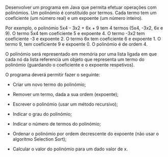 Desenvolver um programa em Java que permita efetuar operações com polinómios. Um polinómio é constituído por termos. Cada termo tem um coeficiente (um número real) e um expoente (um número inteiro).

Por exemplo, o polinómio 5x4 - 3x2 + 6x + 9 tem 4 termos (5x4, -3x2, 6x e 9). O termo 5x4 tem coeficiente 5 e expoente 4. O termo -3x2 tem coeficiente -3 e expoente 2. O termo 6x tem coeficiente 6 e expoente 1. O termo 9, tem coeficiente 9 e expoente 0. O polinómio é de ordem 4.

O polinómio será representado em memória por uma lista ligada em que cada nó da lista referencia um objeto que representa um termo do polinómio (guardando o coeficiente e o expoente respetivos).

O programa deverá permitir fazer o seguinte:

- Criar um novo termo do polinómio;

- Remover um termo, dada a sua ordem (expoente);

- Escrever o polinómio (usar um método recursivo);

- Indicar o grau do polinómio;

- Indicar o número de termos do polinómio;

- Ordenar o polinómio por ordem decrescente do expoente (não usar o algoritmo Selection Sort);

- Calcular o valor do polinómio para um dado valor de x.